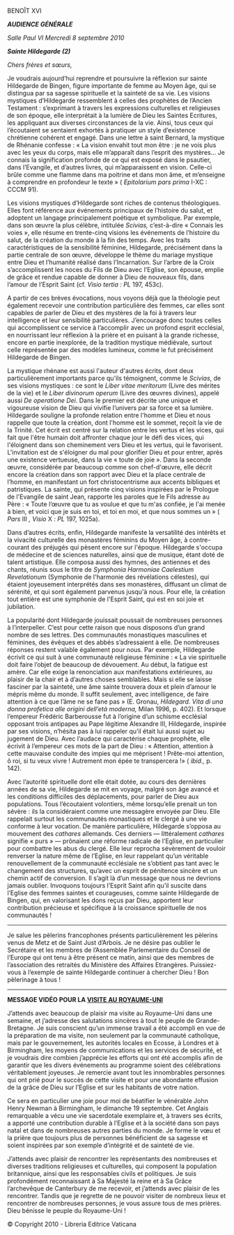BENOÎT XVI

***AUDIENCE GÉNÉRALE***

*Salle Paul VI* *Mercredi 8* *septembre 2010*

***Sainte Hildegarde (2)***

*Chers frères et sœurs,*

Je voudrais aujourd’hui reprendre et poursuivre la réflexion sur sainte Hildegarde de Bingen, figure importante de femme au Moyen âge, qui se distingua par sa sagesse spirituelle et la sainteté de sa vie. Les visions mystiques d’Hildegarde ressemblent à celles des prophètes de l’Ancien Testament : s’exprimant à travers les expressions culturelles et religieuses de son époque, elle interprétait à la lumière de Dieu les Saintes Ecritures, les appliquant aux diverses circonstances de la vie. Ainsi, tous ceux qui l’écoutaient se sentaient exhortés à pratiquer un style d’existence chrétienne cohérent et engagé. Dans une lettre à saint Bernard, la mystique de Rhénanie confesse : « La vision envahit tout mon être : je ne vois plus avec les yeux du corps, mais elle m’apparaît dans l’esprit des mystères... Je connais la signification profonde de ce qui est exposé dans le psautier, dans l’Evangile, et d’autres livres, qui m’apparaissent en vision. Celle-ci brûle comme une flamme dans ma poitrine et dans mon âme, et m’enseigne à comprendre en profondeur le texte » ( *Epitolarium pars prima* I-XC : CCCM 91).

Les visions mystiques d’Hildegarde sont riches de contenus théologiques. Elles font référence aux événements principaux de l’histoire du salut, et adoptent un langage principalement poétique et symbolique. Par exemple, dans son œuvre la plus célèbre, intitulée *Scivias,* c’est-à-dire « Connais les voies », elle résume en trente-cinq visions les événements de l’histoire du salut, de la création du monde à la fin des temps. Avec les traits caractéristiques de la sensibilité féminine, Hildegarde, précisément dans la partie centrale de son œuvre, développe le thème du mariage mystique entre Dieu et l’humanité réalisé dans l’Incarnation. Sur l’arbre de la Croix s’accomplissent les noces du Fils de Dieu avec l’Eglise, son épouse, emplie de grâce et rendue capable de donner à Dieu de nouveaux fils, dans l’amour de l’Esprit Saint (cf. *Visio tertia : PL* 197, 453c).

A partir de ces brèves évocations, nous voyons déjà que la théologie peut également recevoir une contribution particulière des femmes, car elles sont capables de parler de Dieu et des mystères de la foi à travers leur intelligence et leur sensibilité particulières. J’encourage donc toutes celles qui accomplissent ce service à l’accomplir avec un profond esprit ecclésial, en nourrissant leur réflexion à la prière et en puisant à la grande richesse, encore en partie inexplorée, de la tradition mystique médiévale, surtout celle représentée par des modèles lumineux, comme le fut précisément Hildegarde de Bingen.

La mystique rhénane est aussi l'auteur d'autres écrits, dont deux particulièrement importants parce qu'ils témoignent, comme le *Scivias*, de ses visions mystiques : ce sont le *Liber vitae meritorum* (Livre des mérites de la vie) et le *Liber divinorum operum* (Livre des œuvres divines), appelé aussi *De operatione Dei*. Dans le premier est décrite une unique et vigoureuse vision de Dieu qui vivifie l’univers par sa force et sa lumière. Hildegarde souligne la profonde relation entre l'homme et Dieu et nous rappelle que toute la création, dont l'homme est le sommet, reçoit la vie de la Trinité. Cet écrit est centré sur la relation entre les vertus et les vices, qui fait que l'être humain doit affronter chaque jour le défi des vices, qui l'éloignent dans son cheminement vers Dieu et les vertus, qui le favorisent. L'invitation est de s'éloigner du mal pour glorifier Dieu et pour entrer, après une existence vertueuse, dans la vie « toute de joie ». Dans la seconde œuvre, considérée par beaucoup comme son chef-d'œuvre, elle décrit encore la création dans son rapport avec Dieu et la place centrale de l’homme, en manifestant un fort christocentrisme aux accents bibliques et patristiques. La sainte, qui présente cinq visions inspirées par le Prologue de l'Evangile de saint Jean, rapporte les paroles que le Fils adresse au Père : « Toute l’œuvre que tu as voulue et que tu m'as confiée, je l'ai menée à bien, et voici que je suis en toi, et toi en moi, et que nous sommes un » ( *Pars* III *, Visio* X *: PL* 197, 1025a).

Dans d’autres écrits, enfin, Hildegarde manifeste la versatilité des intérêts et la vivacité culturelle des monastères féminins du Moyen âge, à contre-courant des préjugés qui pèsent encore sur l'époque. Hildegarde s'occupa de médecine et de sciences naturelles, ainsi que de musique, étant doté de talent artistique. Elle composa aussi des hymnes, des antiennes et des chants, réunis sous le titre de *Symphonia Harmoniae Caelestium Revelationum* (Symphonie de l'harmonie des révélations célestes), qui étaient joyeusement interprétés dans ses monastères, diffusant un climat de sérénité, et qui sont également parvenus jusqu'à nous. Pour elle, la création tout entière est une symphonie de l'Esprit Saint, qui est en soi joie et jubilation.

La popularité dont Hildegarde jouissait poussait de nombreuses personnes à l’interpeller. C’est pour cette raison que nous disposons d’un grand nombre de ses lettres. Des communautés monastiques masculines et féminines, des évêques et des abbés s’adressaient à elle. De nombreuses réponses restent valable également pour nous. Par exemple, Hildegarde écrivit ce qui suit à une communauté religieuse féminine : « La vie spirituelle doit faire l’objet de beaucoup de dévouement. Au début, la fatigue est amère. Car elle exige la renonciation aux manifestations extérieures, au plaisir de la chair et à d’autres choses semblables. Mais si elle se laisse fasciner par la sainteté, une âme sainte trouvera doux et plein d’amour le mépris même du monde. Il suffit seulement, avec intelligence, de faire attention à ce que l’âme ne se fane pas » (E. Gronau, *Hildegard. Vita di una donna profetica alle origini dell’età moderna,* Milan 1996, p. 402). Et lorsque l’empereur Frédéric Barberousse fut à l’origine d’un schisme ecclésial opposant trois antipapes au Pape légitime Alexandre III, Hildegarde, inspirée par ses visions, n’hésita pas à lui rappeler qu’il était lui aussi sujet au jugement de Dieu. Avec l’audace qui caractérise chaque prophète, elle écrivit à l’empereur ces mots de la part de Dieu : « Attention, attention à cette mauvaise conduite des impies qui me méprisent ! Prête-moi attention, ô roi, si tu veux vivre ! Autrement mon épée te transpercera !» ( *ibid.,* p. 142).

Avec l’autorité spirituelle dont elle était dotée, au cours des dernières années de sa vie, Hildegarde se mit en voyage, malgré son âge avancé et les conditions difficiles des déplacements, pour parler de Dieu aux populations. Tous l’écoutaient volontiers, même lorsqu’elle prenait un ton sévère : ils la considéraient comme une messagère envoyée par Dieu. Elle rappelait surtout les communautés monastiques et le clergé à une vie conforme à leur vocation. De manière particulière, Hildegarde s’opposa au mouvement des *cathares* allemands. Ces derniers — littéralement *cathares* signifie « purs » — prônaient une réforme radicale de l’Eglise, en particulier pour combattre les abus du clergé. Elle leur reprocha sévèrement de vouloir renverser la nature même de l’Eglise, en leur rappelant qu’un véritable renouvellement de la communauté ecclésiale ne s’obtient pas tant avec le changement des structures, qu’avec un esprit de pénitence sincère et un chemin actif de conversion. Il s’agit là d’un message que nous ne devrions jamais oublier. Invoquons toujours l’Esprit Saint afin qu’il suscite dans l’Eglise des femmes saintes et courageuses, comme sainte Hildegarde de Bingen, qui, en valorisant les dons reçus par Dieu, apportent leur contribution précieuse et spécifique à la croissance spirituelle de nos communautés !

* * *

Je salue les pèlerins francophones présents particulièrement les pèlerins venus de Metz et de Saint Just d’Arbois. Je ne désire pas oublier le Secrétaire et les membres de l’Assemblée Parlementaire du Conseil de l’Europe qui ont tenu à être présent ce matin, ainsi que des membres de l’association des retraités du Ministère des Affaires Etrangères. Puissiez-vous à l’exemple de sainte Hildegarde continuer à chercher Dieu ! Bon pèlerinage à tous !

* * *

**MESSAGE VIDÉO POUR LA [VISITE AU ROYAUME-UNI](/content/benedict-xvi/fr/travels/2010/index_regno-unito.html)**

J’attends avec beaucoup de plaisir ma visite au Royaume-Uni dans une semaine, et j’adresse des salutations sincères à tout le peuple de Grande-Bretagne. Je suis conscient qu’un immense travail a été accompli en vue de la préparation de ma visite, non seulement par la communauté catholique, mais par le gouvernement, les autorités locales en Ecosse, à Londres et à Birmingham, les moyens de communications et les services de sécurité, et je voudrais dire combien j’apprécie les efforts qui ont été accomplis afin de garantir que les divers événements au programme soient des célébrations véritablement joyeuses. Je remercie avant tout les innombrables personnes qui ont prié pour le succès de cette visite et pour une abondante effusion de la grâce de Dieu sur l’Eglise et sur les habitants de votre nation.

Ce sera en particulier une joie pour moi de béatifier le vénérable John Henry Newman à Birmingham, le dimanche 19 septembre. Cet Anglais remarquable a vécu une vie sacerdotale exemplaire et, à travers ses écrits, a apporté une contribution durable à l’Eglise et à la société dans son pays natal et dans de nombreuses autres parties du monde. Je forme le vœu et la prière que toujours plus de personnes bénéficient de sa sagesse et soient inspirées par son exemple d’intégrité et de sainteté de vie.

J’attends avec plaisir de rencontrer les représentants des nombreuses et diverses traditions religieuses et culturelles, qui composent la population britannique, ainsi que les responsables civils et politiques. Je suis profondément reconnaissant à Sa Majesté la reine et à Sa Grâce l’archevêque de Canterbury de me recevoir, et j’attends avec plaisir de les rencontrer. Tandis que je regrette de ne pouvoir visiter de nombreux lieux et rencontrer de nombreuses personnes, je vous assure tous de mes prières. Dieu bénisse le peuple du Royaume-Uni !

© Copyright 2010 - Libreria Editrice Vaticana